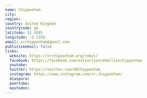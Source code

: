 ```yaml
---
name: Chippenham
city:
region:
country: United Kingdom
countrycode: gb
latitude: 51.4585
longitude: -2.1158
email: xrchippenham@gmail.com
publiciseemail: false
links:
  website: https://xrchippenham.org/rebel/
  facebook: https://facebook.com/extinctionrebellionchippenham
  youtube:
  twitter: https://twitter.com/XRChippenham
  instagram: https://www.instagram.com/xr.chippenham/
  diaspora:
  peertube:
  mastodon:
---
```

